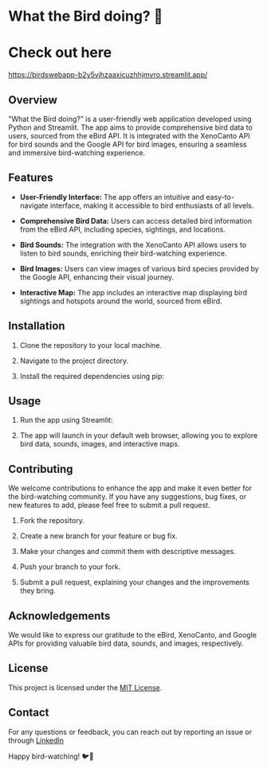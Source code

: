 # What the Bird doing? 🦅

# Check out here
https://birdswebapp-b2y5vjhzaaxicuzhhjmvro.streamlit.app/

## Overview

"What the Bird doing?" is a user-friendly web application developed using Python and Streamlit. The app aims to provide comprehensive bird data to users, sourced from the eBird API. It is integrated with the XenoCanto API for bird sounds and the Google API for bird images, ensuring a seamless and immersive bird-watching experience.

## Features

- **User-Friendly Interface:** The app offers an intuitive and easy-to-navigate interface, making it accessible to bird enthusiasts of all levels.

- **Comprehensive Bird Data:** Users can access detailed bird information from the eBird API, including species, sightings, and locations.

- **Bird Sounds:** The integration with the XenoCanto API allows users to listen to bird sounds, enriching their bird-watching experience.

- **Bird Images:** Users can view images of various bird species provided by the Google API, enhancing their visual journey.

- **Interactive Map:** The app includes an interactive map displaying bird sightings and hotspots around the world, sourced from eBird.

## Installation

1. Clone the repository to your local machine.

2. Navigate to the project directory.

3. Install the required dependencies using pip:


## Usage

1. Run the app using Streamlit:


2. The app will launch in your default web browser, allowing you to explore bird data, sounds, images, and interactive maps.

## Contributing

We welcome contributions to enhance the app and make it even better for the bird-watching community. If you have any suggestions, bug fixes, or new features to add, please feel free to submit a pull request.

1. Fork the repository.

2. Create a new branch for your feature or bug fix.

3. Make your changes and commit them with descriptive messages.

4. Push your branch to your fork.

5. Submit a pull request, explaining your changes and the improvements they bring.

## Acknowledgements

We would like to express our gratitude to the eBird, XenoCanto, and Google APIs for providing valuable bird data, sounds, and images, respectively.

## License

This project is licensed under the [MIT License](LICENSE).

## Contact

For any questions or feedback, you can reach out by reporting an issue or through [LinkedIn](https://www.linkedin.com/in/johnny-casares7/)

Happy bird-watching! 🐦🌳
